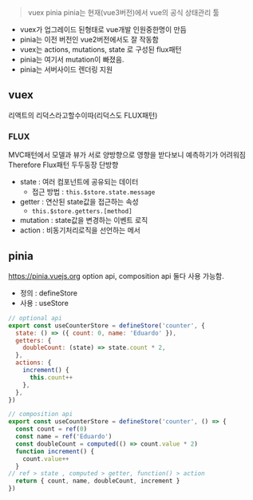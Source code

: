 
>vuex pinia 
>pinia는 현재(vue3버전)에서 vue의 공식 상태관리 툴

- vuex가 업그레이드 된형태로 vue개발 인원중한명이 만듬
- pinia는 이전 버전인 vue2버전에서도 잘 작동함
- vuex는 actions, mutations, state 로 구성된 flux패턴
- pinia는 여기서 mutation이 빠졌음.
- pinia는 서버사이드 렌더링 지원

## vuex
리액트의 리덕스라고할수이따(리덕스도 FLUX패턴)
### FLUX
MVC패턴에서 모델과 뷰가 서로 양방향으로 영향을 받다보니
예측하기가 어려워짐 
Therefore Flux패턴 두두둥장
단방향

- state : 여러 컴포넌트에 공유되는 데이터
	- 접근 방법 : `this.$store.state.message`
- getter : 연산된 state값을 접근하는 속성
	- `this.$store.getters.[method]`
- mutation : state값을 변경하는 이벤트 로직
- action : 비동기처리로직을 선언하는 메서


## pinia
https://pinia.vuejs.org
option api, composition api 둘다 사용 가능함. 
- 정의 : defineStore
- 사용 : useStore

```js
// optional api
export const useCounterStore = defineStore('counter', {
  state: () => ({ count: 0, name: 'Eduardo' }),
  getters: {
    doubleCount: (state) => state.count * 2,
  },
  actions: {
    increment() {
      this.count++
    },
  },
})

// composition api
export const useCounterStore = defineStore('counter', () => {
  const count = ref(0)
  const name = ref('Eduardo')
  const doubleCount = computed(() => count.value * 2)
  function increment() {
    count.value++
  }
// ref > state , computed > getter, function() > action
  return { count, name, doubleCount, increment }
})
```

